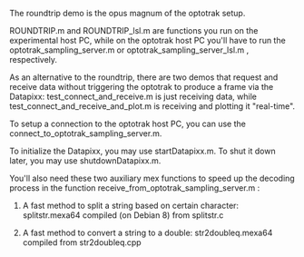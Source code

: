 The roundtrip demo is the opus magnum of the optotrak setup.

ROUNDTRIP.m and ROUNDTRIP_lsl.m are functions you run on the experimental host PC, while on the optotrak host PC you'll have to run the optotrak_sampling_server.m or optotrak_sampling_server_lsl.m , respectively.

As an alternative to the roundtrip, there are two demos that request and receive data without triggering the optotrak to produce a frame via the Datapixx: test_connect_and_receive.m is just receiving data, while test_connect_and_receive_and_plot.m is receiving and plotting it "real-time".

To setup a connection to the optotrak host PC, you can use the connect_to_optotrak_sampling_server.m.

To initialize the Datapixx, you may use startDatapixx.m. To shut it down later, you may use shutdownDatapixx.m.

You'll also need these two auxiliary mex functions to speed up the decoding process in the function receive_from_optotrak_sampling_server.m :

1. A fast method to split a string based on certain character: splitstr.mexa64 compiled (on Debian 8) from splitstr.c

2. A fast method to convert a string to a double: str2doubleq.mexa64 compiled from str2doubleq.cpp 
